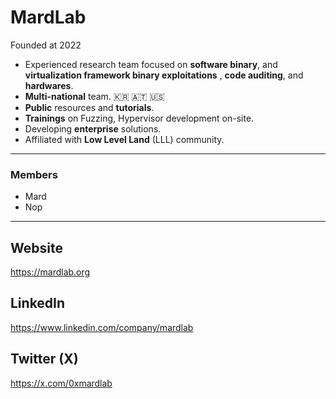 # **MardLab**
Founded at 2022

- Experienced research team focused on **software binary**, and **virtualization framework binary exploitations** , **code auditing**, and **hardwares**. 
- **Multi-national** team. 🇰🇷 🇦🇹 🇺🇸 
- **Public** resources and **tutorials**.
- **Trainings** on Fuzzing, Hypervisor development on-site.
- Developing **enterprise** solutions. 
- Affiliated with **Low Level Land** (LLL)  community.

----- 

### Members

- Mard
- Nop   

---------------------------------------------------------------------------------------------------------

## **Website**                       
https://mardlab.org     

## **LinkedIn**                                                            
https://www.linkedin.com/company/mardlab  

## **Twitter (X)**
https://x.com/0xmardlab
